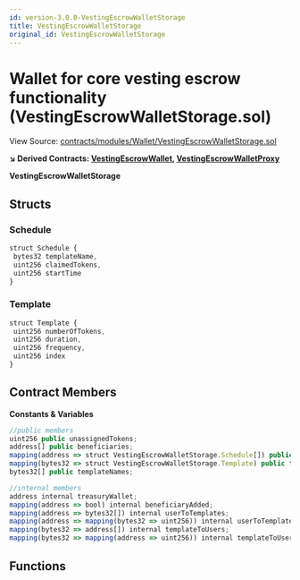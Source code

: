```yaml
---
id: version-3.0.0-VestingEscrowWalletStorage
title: VestingEscrowWalletStorage
original_id: VestingEscrowWalletStorage
---
```


# Wallet for core vesting escrow functionality (VestingEscrowWalletStorage.sol)

View Source: [contracts/modules/Wallet/VestingEscrowWalletStorage.sol](../../contracts/modules/Wallet/VestingEscrowWalletStorage.sol)

**↘ Derived Contracts: [VestingEscrowWallet](VestingEscrowWallet.md), [VestingEscrowWalletProxy](VestingEscrowWalletProxy.md)**

**VestingEscrowWalletStorage**

## Structs
### Schedule

```js
struct Schedule {
 bytes32 templateName,
 uint256 claimedTokens,
 uint256 startTime
}
```

### Template

```js
struct Template {
 uint256 numberOfTokens,
 uint256 duration,
 uint256 frequency,
 uint256 index
}
```

## Contract Members
**Constants & Variables**

```js
//public members
uint256 public unassignedTokens;
address[] public beneficiaries;
mapping(address => struct VestingEscrowWalletStorage.Schedule[]) public schedules;
mapping(bytes32 => struct VestingEscrowWalletStorage.Template) public templates;
bytes32[] public templateNames;

//internal members
address internal treasuryWallet;
mapping(address => bool) internal beneficiaryAdded;
mapping(address => bytes32[]) internal userToTemplates;
mapping(address => mapping(bytes32 => uint256)) internal userToTemplateIndex;
mapping(bytes32 => address[]) internal templateToUsers;
mapping(bytes32 => mapping(address => uint256)) internal templateToUserIndex;

```

## Functions

